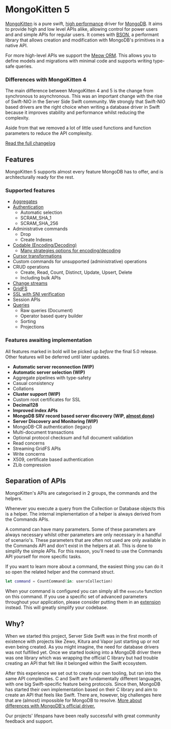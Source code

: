 # MongoKitten 5

[MongoKitten](https://github.com/OpenKitten/MongoKitten) is a pure swift, [high performance](performance.md) driver for [MongoDB](https://mongodb.com).
It aims to provide high and low level APIs alike, allowing control for power users and and simple APIs for regular users.
It comes with [BSON](bson.md), a performant library that allows creation and modification with MongoDB's primitives in a native API.

For more high-level APIs we support the [Meow ORM](https://github.com/OpenKitten/Meow). This allows you to define models and migrations with minimal code and supports writing type-safe queries.

### Differences with MongoKitten 4

The main difference between MongoKitten 4 and 5 is the change from synchronous to asynchronous. This was an important change with the rise of Swift-NIO in the Server Side Swift community. We strongly that Swift-NIO based drivers are the right choice when writing a database driver in Swift because it improves stability and performance whilst reducing the complexity.

Aside from that we removed a lot of little used functions and function parameters to reduce the API complexity.

[Read the full changelog](4-to-5-changelog.md)

## Features

MongoKitten 5 supports almost every feature MongoDB has to offer, and is architecturally ready for the rest.

### Supported features

- [Aggregates](aggregates.md)
- [Authentication](https://docs.mongodb.com/manual/reference/connection-string/)
    - Automatic selection
    - SCRAM_SHA_1
    - SCRAM_SHA_256
- Administrative commands
    - Drop
    - Create Indexes
- [Codable (Encoding/Decoding)](bson-codable.md)
    - [Many strategies options for encoding/decoding](bson-codable-settings.md)
- [Cursor transformations](cursor.md)
- Custom commands for unsupported (administrative) operations
- CRUD operations
    - Create, Read, Count, Distinct, Update, Upsert, Delete
    - Including bulk APIs
- [Change streams](change-streams.md)
- [GridFS](gridfs.md)
- [SSL with SNI verification](https://docs.mongodb.com/manual/reference/connection-string/)
- Session APIs
- [Queries](queries.md)
    - Raw queries (Document)
    - Operator based query builder
    - Sorting
    - Projections

### Features awaiting implementation

All features marked in bold will be picked up _before_ the final 5.0 release. Other features will be deferred until later updates.

- **Automatic server reconnection (WIP)**
- **Automatic server selection (WIP)**
- Aggregate pipelines with type-safety
- Casual consistency
- Collations
- **Cluster support (WIP)**
- Custom root certificates for SSL
- **Decimal128**
- **Improved index APIs**
- **MongoDB SRV record based server discovery (WIP, [almost done](https://github.com/OpenKitten/NioDNS))**
- **Server Discovery and Monitoring (WIP)**
- MongoDB-CR authentication (legacy)
- Multi-document transactions
- Optional protocol checksum and full document validation
- Read concerns
- Streaming GridFS APIs
- Write concerns
- X509, certificate based authentication
- ZLib compression

## Separation of APIs

MongoKitten's APIs are categorised in 2 groups, the commands and the helpers.

Whenever you execute a query from the Collection or Database objects this is a helper. The internal implementation of a helper is always derived from the Commands APIs.

A command can have many parameters. Some of these parameters are always necessary whilst other parameters are only necessary in a handful of scenario's. These parameters that are often not used are only available in the Commands API and don't exist in the helpers at all. This is done to simplify the simple APIs. For this reason, you'll need to use the Commands API yourself for more specific tasks.

If you want to learn more about a command, the easiest thing you can do it so open the related helper and the command struct.

```Swift
let command = CountCommand(in: usersCollection)
```

When your command is configured you can simply all the `execute` function on this command. If you use a specific set of advanced parameters throughout your application, please consider putting them in an [extension](https://docs.swift.org/swift-book/LanguageGuide/Extensions.html) instead. This will greatly simplify your codebase.

## Why?

When we started this project, Server Side Swift was in the first month of existence with projects like Zewo, Kitura and Vapor just starting up or not even being created. As you might imagine, the need for database drivers was not fulfilled yet. Once we started looking into a MongoDB driver there was one library which was wrapping the official C library but had trouble creating an API that felt like it belonged within the Swift ecosystem.

After this experience we set out to create our own tooling, but ran into the same API complexities. C and Swift are fundamentally different languages, with one big Swift-specific feature being protocols. Since then, MongoDB has started their own implementation based on their C library and aim to create an API that feels like Swift. There are, however, big challenges here that are (almost) impossible for MongoDB to resolve. [More about differences with MongoDB's official driver.](official-driver.md)

Our projects' lifespans have been really successful with great community feedback and support.
